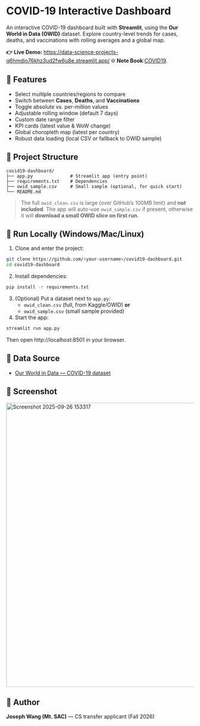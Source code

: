 # COVID-19 Interactive Dashboard
An interactive COVID-19 dashboard built with **Streamlit**, using the **Our World in Data (OWID)** dataset. Explore country-level trends for cases, deaths, and vaccinations with rolling averages and a global map.

**👉 Live Demo:** https://data-science-projects-q6hmdio76khz3ud2fw6u8e.streamlit.app/
🌐 **Note Book**:[COVID19](/data-science-projects-starter/data-science-projects/covid19-dashboard/notebook.ipynb).

## 🔹 Features
- Select multiple countries/regions to compare  
- Switch between **Cases**, **Deaths**, and **Vaccinations**  
- Toggle absolute vs. per-million values  
- Adjustable rolling window (default 7 days)  
- Custom date range filter  
- KPI cards (latest value & WoW change)  
- Global choropleth map (latest per country)  
- Robust data loading (local CSV or fallback to OWID sample)  

## 🔹 Project Structure
```
covid19-dashboard/
├── app.py              # Streamlit app (entry point)
├── requirements.txt    # Dependencies
├── owid_sample.csv     # Small sample (optional, for quick start)
└── README.md
```
> The full `owid_clean.csv` is large (over GitHub’s 100MB limit) and **not included**. The app will auto-use `owid_sample.csv` if present, otherwise it will **download a small OWID slice on first run**.

## 🔹 Run Locally (Windows/Mac/Linux)
1. Clone and enter the project:
```bash
git clone https://github.com/<your-username>/covid19-dashboard.git
cd covid19-dashboard
```
2. Install dependencies:
```bash
pip install -r requirements.txt
```
3. (Optional) Put a dataset next to `app.py`:  
   - `owid_clean.csv` (full, from Kaggle/OWID) **or**  
   - `owid_sample.csv` (small sample provided)  
4. Start the app:
```bash
streamlit run app.py
```
Then open http://localhost:8501 in your browser.

## 🔹 Data Source
- [Our World in Data — COVID-19 dataset](https://github.com/owid/covid-19-data)

## 🔹 Screenshot
<img width="1563" height="763" alt="Screenshot 2025-09-26 153317" src="https://github.com/user-attachments/assets/ffbb731d-6c6b-48b1-b1da-4f07d641d888" />

## 🔹 Author
**Joseph Wang (Mt. SAC)** — CS transfer applicant (Fall 2026)
